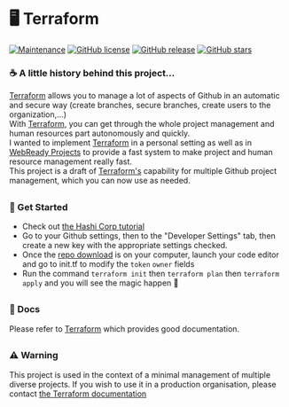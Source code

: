 # :desktop_computer: Terraform

[![Maintenance](https://img.shields.io/badge/Maintained%3F-yes-green?style=flat-square)](https://GitHub.com/GregoireF/Terraform/graphs/commit-activity)
[![GitHub license](https://img.shields.io/github/license/GregoireF/Terraform?style=flat-square)](https://github.com/GregoireF/Terraform/blob/master/LICENSE)
[![GitHub release](https://img.shields.io/github/v/release/GregoireF/Terraform?include_prereleases&style=flat-square)](https://github.com/GregoireF/Terraform/releases/)
[![GitHub stars](https://img.shields.io/github/stars/GregoireF/Terraform?style=flat-square)](https://github.com/GregoireF/Terraform/stargazers/)

### :coffee: A little history behind this project...

[Terraform](https://www.terraform.io/) allows you to manage a lot of aspects of Github in an automatic and secure way (create branches, secure branches, create users to the organization,...)<br>With [Terraform](https://www.terraform.io/), you can get through the whole project management and human resources part autonomously and quickly.<br>I wanted to implement [Terraform](https://www.terraform.io/) in a personal setting as well as in [WebReady Projects](https://github.com/WebReadyProjects/) to provide a fast system to make project and human resource management really fast.<br>This project is a draft of [Terraform's](https://www.terraform.io/) capability for multiple Github project management, which you can now use as needed.

##

### :rocket: Get Started
- Check out [the Hashi Corp tutorial](https://learn.hashicorp.com/tutorials/terraform/install-cli)
- Go to your Github settings, then to the "Developer Settings" tab, then create a new key with the appropriate settings checked.
- Once the [repo download](https://github.com/GregoireF/Terraform/releases) is on your computer, launch your code editor and go to init.tf to modify the `token` `owner` fields
- Run the command `terraform init` then `terraform plan` then `terraform apply` and you will see the magic happen :mage:

##

### :page_facing_up: Docs

Please refer to [Terraform](https://www.terraform.io/) which provides good documentation.

##
### :warning: Warning

This project is used in the context of a minimal management of multiple diverse projects. If you wish to use it in a production organisation, please contact [the Terraform documentation](https://www.terraform.io/)
